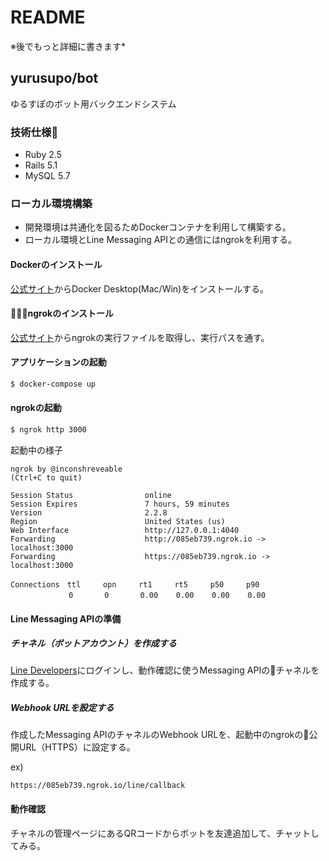 # README
※後でもっと詳細に書きます*

## yurusupo/bot

ゆるすぽのボット用バックエンドシステム

### 技術仕様
* Ruby 2.5
* Rails 5.1
* MySQL 5.7

### ローカル環境構築

* 開発環境は共通化を図るためDockerコンテナを利用して構築する。
* ローカル環境とLine Messaging APIとの通信にはngrokを利用する。

#### Dockerのインストール

[公式サイト](https://www.docker.com/products/docker-desktop)からDocker Desktop(Mac/Win)をインストールする。

#### ngrokのインストール

[公式サイト](https://ngrok.com/)からngrokの実行ファイルを取得し、実行パスを通す。


#### アプリケーションの起動

```sh
$ docker-compose up
```

#### ngrokの起動

```sh
$ ngrok http 3000
```

起動中の様子
```
ngrok by @inconshreveable                                       (Ctrl+C to quit)

Session Status                online
Session Expires               7 hours, 59 minutes
Version                       2.2.8
Region                        United States (us)
Web Interface                 http://127.0.0.1:4040
Forwarding                    http://085eb739.ngrok.io -> localhost:3000
Forwarding                    https://085eb739.ngrok.io -> localhost:3000

Connections　ttl     opn     rt1     rt5     p50     p90
        　　　0       0       0.00    0.00    0.00    0.00
```

#### Line Messaging APIの準備

##### チャネル（ボットアカウント）を作成する

[Line Developers](https://developers.line.me/ja/)にログインし、動作確認に使うMessaging APIのチャネルを作成する。

##### Webhook URLを設定する

作成したMessaging APIのチャネルのWebhook URLを、起動中のngrokの公開URL（HTTPS）に設定する。

ex)
```
https://085eb739.ngrok.io/line/callback
```

#### 動作確認

チャネルの管理ページにあるQRコードからボットを友達追加して、チャットしてみる。



